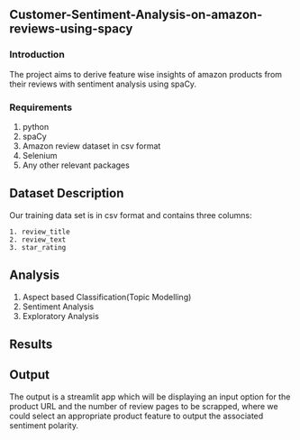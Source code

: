 ## Customer-Sentiment-Analysis-on-amazon-reviews-using-spacy
### Introduction
The project aims to derive feature wise insights of amazon products from their reviews with sentiment analysis using spaCy.
### Requirements
1. python
2. spaCy
3. Amazon review dataset in csv format
4. Selenium
5. Any other relevant packages
## Dataset Description
Our training data set is in csv format and contains three columns:

    1. review_title
    2. review_text
    3. star_rating
## Analysis
1. Aspect based Classification(Topic Modelling)
2. Sentiment Analysis
3. Exploratory Analysis
## Results
## Output
The output is a streamlit app which will be displaying an input option for the product URL and the number of review pages to be scrapped, where we could select an appropriate product feature to output the associated sentiment polarity.

   
    
